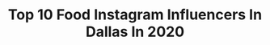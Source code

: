 ---
title: Top 10 Food Instagram Influencers In Dallas In 2020
description: >-
  Find top food Instagram influencers in Dallas in 2020. Most popular hashtags: #dallasblogger #dallas #foodie #travelblogger.
platform: Instagram
profiles:
  - username: "marricaevans"
    fullname: >-
      DALLAS INSTAGRAM PHOTOGRAPHER
    location: "United States"
    followers: 7615
    engagement: 549
    commentsToLikes: 0.027778
    id: ck139363cjaaa0i19mfb1ae7g
    verified: false
    hashtags: "#dallas, #bali, #blackfriday, #chicago"
  - username: "fashionablylateboymom"
    fullname: >-
      Letty Long | DFW Influencer
    location: "United States"
    followers: 17541
    engagement: 149
    commentsToLikes: 0.538369
    id: ck5qaykpxixhm0i11xg3o2xkk
    verified: false
    hashtags: "#stayathome, #stayin, #jeans, #dailywear"
  - username: "beccfarr"
    fullname: >-
      B E C C A
    location: "United States"
    followers: 4807
    engagement: 1802
    commentsToLikes: 0.025267
    id: ck6trka7ozh9i0j71pm60ogpx
    verified: false
    hashtags: "#npc, #workoutinspo, #bodypositive, #abs"
  - username: "pika_thecorgi"
    fullname: >-
      Pika & Polka the Corgis
    location: "United States"
    followers: 12183
    engagement: 841
    commentsToLikes: 0.044311
    id: ck14imyu5g7280i1972kj8fvg
    verified: false
    hashtags: "#mondayfeels, #bealpha, #workshop, #mondaymood"
  - username: "junjdm"
    fullname: >-
      Jun 🌀
    location: "United States"
    followers: 11839
    engagement: 507
    commentsToLikes: 0.034734
    id: ck6tm9svd7fuv0j71xlmjab0k
    verified: false
    hashtags: "#kevindurant, #airmaxday, #airjordan, #skate"
  - username: "foodandtraveladdict"
    fullname: >-
      Foodandtraveladdict@gmail.com
    location: "United States"
    followers: 5507
    engagement: 916
    commentsToLikes: 0.329379
    id: ck8tbh9jbvo2u0j78p0gjgcjx
    verified: false
    hashtags: "#wanderlustwednesday, #tacotuesday, #supportlocal"
  - username: "aleahstander"
    fullname: >-
      Aleah Stander | Fitness Expert
    location: "United States"
    followers: 17464
    engagement: 316
    commentsToLikes: 0.089319
    id: ck8t1vdgkx6np0j7827hnknnp
    verified: false
    hashtags: "#liketkit, #ltkfit, #ad, #ltkunder50"
  - username: "thefoodromantic"
    fullname: >-
      erin | dallas foodie
    location: "United States"
    followers: 5785
    engagement: 460
    commentsToLikes: 0.179066
    id: ck14lu371whnd0i19ci8utqij
    verified: false
    hashtags: "#nationalmargaritaday, #nationaloreoday, #malasadas, #nationalcerealday"
  - username: "aditik_sheetall"
    fullname: >-
      DailyDiva  l  Petite Style
    location: "United States"
    followers: 26382
    engagement: 313
    commentsToLikes: 0.193477
    id: ck55mpa194ge90i11yd4rquzw
    verified: false
    hashtags: "#primoeffect, #ultabeauty, #hairdorables, #dfwwomen"
  - username: "viveca_albarran"
    fullname: >-
      Viveca Albarran
    location: "United States"
    followers: 14969
    engagement: 1142
    commentsToLikes: 0.349998
    id: ck13bbcijum020i195o4h06ai
    verified: false
    hashtags: "#travelblogger, #western, #texasblogger, #latinablogger"
---